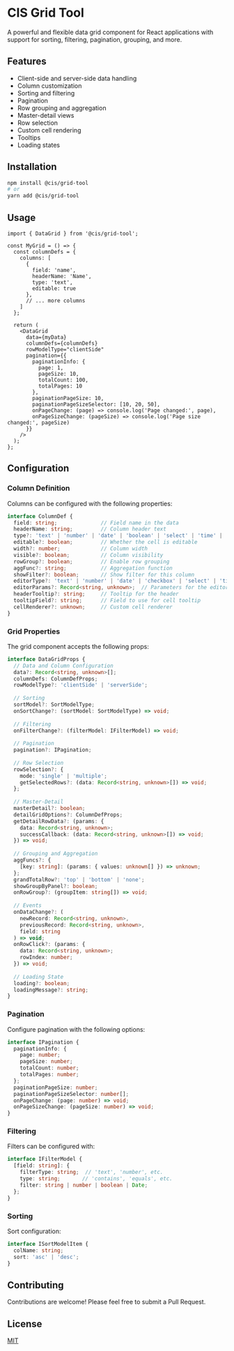 # CIS Grid Tool

A powerful and flexible data grid component for React applications with support for sorting, filtering, pagination, grouping, and more.

## Features

- Client-side and server-side data handling
- Column customization
- Sorting and filtering
- Pagination
- Row grouping and aggregation
- Master-detail views
- Row selection
- Custom cell rendering
- Tooltips
- Loading states

## Installation

```bash
npm install @cis/grid-tool
# or
yarn add @cis/grid-tool
```

## Usage

```tsx
import { DataGrid } from '@cis/grid-tool';

const MyGrid = () => {
  const columnDefs = {
    columns: [
      {
        field: 'name',
        headerName: 'Name',
        type: 'text',
        editable: true
      },
      // ... more columns
    ]
  };

  return (
    <DataGrid
      data={myData}
      columnDefs={columnDefs}
      rowModelType="clientSide"
      pagination={{
        paginationInfo: {
          page: 1,
          pageSize: 10,
          totalCount: 100,
          totalPages: 10
        },
        paginationPageSize: 10,
        paginationPageSizeSelector: [10, 20, 50],
        onPageChange: (page) => console.log('Page changed:', page),
        onPageSizeChange: (pageSize) => console.log('Page size changed:', pageSize)
      }}
    />
  );
};
```

## Configuration

### Column Definition

Columns can be configured with the following properties:

```typescript
interface ColumnDef {
  field: string;              // Field name in the data
  headerName: string;         // Column header text
  type?: 'text' | 'number' | 'date' | 'boolean' | 'select' | 'time' | 'dateTime';
  editable?: boolean;         // Whether the cell is editable
  width?: number;             // Column width
  visible?: boolean;          // Column visibility
  rowGroup?: boolean;         // Enable row grouping
  aggFunc?: string;           // Aggregation function
  showFilter?: boolean;       // Show filter for this column
  editorType?: 'text' | 'number' | 'date' | 'checkbox' | 'select' | 'time' | 'dateTime';
  editorParams?: Record<string, unknown>;  // Parameters for the editor
  headerTooltip?: string;     // Tooltip for the header
  tooltipField?: string;      // Field to use for cell tooltip
  cellRenderer?: unknown;     // Custom cell renderer
}
```

### Grid Properties

The grid component accepts the following props:

```typescript
interface DataGridProps {
  // Data and Column Configuration
  data?: Record<string, unknown>[];
  columnDefs: ColumnDefProps;
  rowModelType?: 'clientSide' | 'serverSide';
  
  // Sorting
  sortModel?: SortModelType;
  onSortChange?: (sortModel: SortModelType) => void;
  
  // Filtering
  onFilterChange?: (filterModel: IFilterModel) => void;
  
  // Pagination
  pagination?: IPagination;
  
  // Row Selection
  rowSelection?: {
    mode: 'single' | 'multiple';
    getSelectedRows?: (data: Record<string, unknown>[]) => void;
  };
  
  // Master-Detail
  masterDetail?: boolean;
  detailGridOptions?: ColumnDefProps;
  getDetailRowData?: (params: {
    data: Record<string, unknown>;
    successCallback: (data: Record<string, unknown>[]) => void;
  }) => void;
  
  // Grouping and Aggregation
  aggFuncs?: {
    [key: string]: (params: { values: unknown[] }) => unknown;
  };
  grandTotalRow?: 'top' | 'bottom' | 'none';
  showGroupByPanel?: boolean;
  onRowGroup?: (groupItem: string[]) => void;
  
  // Events
  onDataChange?: (
    newRecord: Record<string, unknown>,
    previousRecord: Record<string, unknown>,
    field: string
  ) => void;
  onRowClick?: (params: {
    data: Record<string, unknown>;
    rowIndex: number;
  }) => void;
  
  // Loading State
  loading?: boolean;
  loadingMessage?: string;
}
```

### Pagination

Configure pagination with the following options:

```typescript
interface IPagination {
  paginationInfo: {
    page: number;
    pageSize: number;
    totalCount: number;
    totalPages: number;
  };
  paginationPageSize: number;
  paginationPageSizeSelector: number[];
  onPageChange: (page: number) => void;
  onPageSizeChange: (pageSize: number) => void;
}
```

### Filtering

Filters can be configured with:

```typescript
interface IFilterModel {
  [field: string]: {
    filterType: string;  // 'text', 'number', etc.
    type: string;       // 'contains', 'equals', etc.
    filter: string | number | boolean | Date;
  };
}
```

### Sorting

Sort configuration:

```typescript
interface ISortModelItem {
  colName: string;
  sort: 'asc' | 'desc';
}
```

## Contributing

Contributions are welcome! Please feel free to submit a Pull Request.

## License

[MIT](LICENSE)
